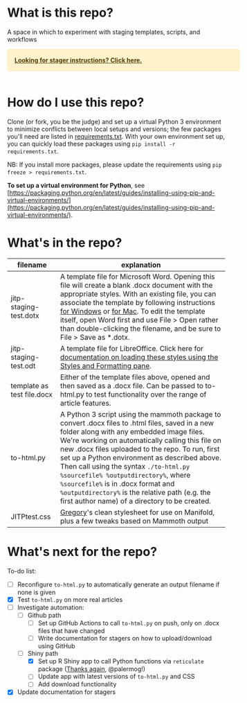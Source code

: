 # What is this repo?
A space in which to experiment with staging templates, scripts, and workflows

<div style="position: relative;
    padding: 1rem 1rem;
    margin-bottom: 1rem;
    border: 1px solid transparent;
    border-radius: .25rem;
    color: #664d03;
    background-color: #fff3cd;
    border-color: #ffecb5; 
    display: inline-block;
    width: 100%;"><a href="STAGE.md" style="color: #523e02; font-weight: 700;"><strong>Looking for stager instructions?</strong> Click here.</a></div>

# How do I use this repo?
Clone (or fork, you be the judge) and set up a virtual Python 3 environment to minimize conflicts between local setups and versions; the few packages you'll need are listed in [requirements.txt](requirements.txt). With your own environment set up, you can quickly load these packages using `pip install -r requirements.txt`.

NB: If you install more packages, please update the requirements using `pip freeze > requirements.txt`.

**To set up a virtual environment for Python**, see [https://packaging.python.org/en/latest/guides/installing-using-pip-and-virtual-environments/](https://packaging.python.org/en/latest/guides/installing-using-pip-and-virtual-environments/).

# What's in the repo?

|filename | explanation |
|---------|-------------|
|jitp-staging-test.dotx | A template file for Microsoft Word. Opening this file will create a blank .docx document with the appropriate styles. With an existing file, you can associate the template by following instructions [for Windows](https://support.microsoft.com/en-us/office/load-or-unload-a-template-or-add-in-program-2479fe53-f849-4394-88bb-2a6e2a39479d) or [for Mac](https://answers.microsoft.com/en-us/msoffice/forum/all/how-to-apply-a-template-to-an-existing-document-in/3e993b0c-01ed-4509-bfbe-5db77dbe4fdd). To edit the template itself, open Word first and use File > Open rather than double-clicking the filename, and be sure to File > Save as \*.dotx. |
| jitp-staging-test.odt | A template file for LibreOffice. Click here for [documentation on loading these styles using the Styles and Formatting pane](https://documentation.libreoffice.org/assets/Uploads/Documentation/en/GS5.2/HTML/GS5203-StylesAndTemplates.html). |
| template as test file.docx | Either of the template files above, opened and then saved as a .docx file. Can be passed to to-html.py to test functionality over the range of article features. |
| to-html.py | A Python 3 script using the mammoth package to convert .docx files to .html files, saved in a new folder along with any embedded image files. We're working on automatically calling this file on new .docx files uploaded to the repo. To run, first set up a Python environment as described above. Then call using the syntax `./to-html.py %sourcefile% %outputdirectory%`, where `%sourcefile%` is in .docx format and `%outputdirectory%` is the relative path (e.g. the first author name) of a directory to be created. |
|JITPtest.css |[Gregory](https://github.com/palermog)'s clean stylesheet for use on Manifold, plus a few tweaks based on Mammoth output |

# What's next for the repo?

To-do list:
* [ ] Reconfigure `to-html.py` to automatically generate an output filename if none is given
* [X] Test `to-html.py` on more real articles
* [ ] Investigate automation:
  * [ ] Github path
    - [ ] Set up GitHub Actions to call `to-html.py` on push, only on .docx files that have changed
    - [ ] Write documentation for stagers on how to upload/download using GitHub
  * [ ] Shiny path
    - [X] Set up R Shiny app to call Python functions via `reticulate` package ([Thanks again](https://github.com/jitp-journal/jitp-converter), @palermog!)
    - [ ] Update app with latest versions of `to-html.py` and CSS
    - [ ] Add download functionality
* [X] Update documentation for stagers
